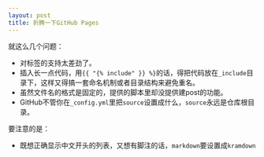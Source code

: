 ```yaml
---
layout: post
title: 折腾一下GitHub Pages
---
```


就这么几个问题：

* 对标签的支持太差劲了。
* 插入长一点代码，用`{{ "{% include" }} %}`的话，得把代码放在`_include`目录下，这样又得搞一套命名机制或者目录结构来避免重名。
* 虽然文件名的格式是固定的，提供的脚本里却没提供建post的功能。
* GitHub不管你在`_config.yml`里把`source`设置成什么，`source`永远是仓库根目录。

要注意的是：

* 既想正确显示中文开头的列表，又想有脚注的话，`markdown`要设置成`kramdown`

